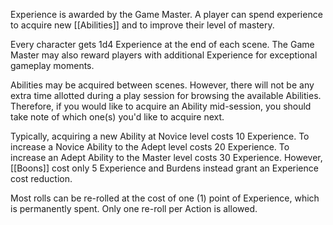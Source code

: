 Experience is awarded by the Game Master. A player can spend experience to acquire new [[Abilities]] and to improve their level of mastery.

Every character gets 1d4 Experience at the end of each scene. The Game Master may also reward players with additional Experience for exceptional gameplay moments.

Abilities may be acquired between scenes. However, there will not be any extra time allotted during a play session for browsing the available Abilities. Therefore, if you would like to acquire an Ability mid-session, you should take note of which one(s) you'd like to acquire next.

Typically, acquiring a new Ability at Novice level costs 10 Experience. To increase a Novice Ability to the Adept level costs 20 Experience. To increase an Adept Ability to the Master level costs 30 Experience. However, [[Boons]] cost only 5 Experience and Burdens instead grant an Experience cost reduction.

Most rolls can be re-rolled at the cost of one (1) point of Experience, which is permanently spent. Only one re-roll per Action is allowed.